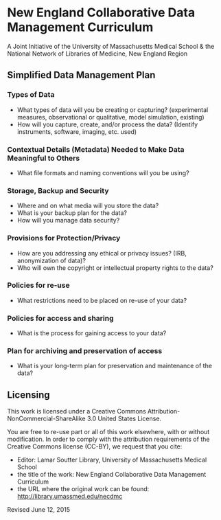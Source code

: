 # New England Collaborative Data Management Curriculum

A Joint Initiative of the University of Massachusetts Medical School 
& the National Network of Libraries of Medicine, New England Region

## Simplified Data Management Plan

###	Types of Data

+ What types of data will you be creating or capturing?  (experimental measures, observational or qualitative, model simulation, existing)
+ How will you capture, create, and/or process the data? (Identify instruments, software, imaging, etc. used)

###	Contextual Details (Metadata) Needed to Make Data Meaningful to Others

+ What file formats and naming conventions will you be using?

### Storage, Backup and Security

+ Where and on what media will you store the data?
+ What is your backup plan for the data?
+ How will you manage data security?

###	Provisions for Protection/Privacy

+ How are you addressing any ethical or privacy issues?  (IRB, anonymization of data)?
+ Who will own the copyright or intellectual property rights to the data?

###	Policies for re-use

+ What restrictions need to be placed on re-use of your data?

###	Policies for access and sharing

+ What is the process for gaining access to your data?

###	Plan for archiving and preservation of access

+ What is your long-term plan for preservation and maintenance of the data? 
 

## Licensing 

This work is licensed under a Creative Commons Attribution-NonCommercial-ShareAlike 3.0 United States License.

You are free to re-use part or all of this work elsewhere, with or without modification. In order to comply with the attribution requirements of the Creative Commons license (CC-BY), we request that you cite:

+	Editor: Lamar Soutter Library, University of Massachusetts Medical School
+	the title of the work: New England Collaborative Data Management Curriculum
+	the URL where the original work can be found: http://library.umassmed.edu/necdmc

Revised June 12, 2015
